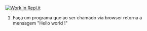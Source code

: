 [![Work in Repl.it](https://classroom.github.com/assets/work-in-replit-14baed9a392b3a25080506f3b7b6d57f295ec2978f6f33ec97e36a161684cbe9.svg)](https://classroom.github.com/online_ide?assignment_repo_id=4732963&assignment_repo_type=AssignmentRepo)
1) Faça um programa que ao ser chamado via browser retorna a mensagem "Hello world !"